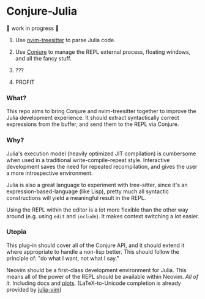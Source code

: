 # Conjure-Julia

🚧 work in progress 🚧

1. Use [nvim-treesitter](https://github.com/nvim-treesitter/nvim-treesitter) to parse Julia code.

2. Use [Conjure](https://github.com/Olical/conjure) to manage the REPL external process,
   floating windows, and all the fancy stuff.

3. ???

4. PROFIT


### What?

This repo aims to bring Conjure and nvim-treesitter together
to improve the Julia development experience.
It should extract syntactically correct expressions from the buffer,
and send them to the REPL via Conjure.


### Why?

Julia's execution model (heavily optimized JIT compilation)
is cumbersome when used in a traditional write-compile-repeat style.
Interactive development saves the need for repeated recompilation,
and gives the user a more introspective environment.

Julia is also a great language to experiment with tree-sitter, since it's an
expression-based-language (like Lisp), pretty much all syntactic constructions
will yield a meaningful result in the REPL.

Using the REPL within the editor is a lot more flexible than the other way around
(e.g. using `edit` and `include`). It makes context switching a lot easier.


### Utopia

This plug-in should cover all of the Conjure API, and it should extend it
where appropriate to handle a non-lisp better.
This should follow the principle of: "do what I want, not what I say."

Neovim should be a first-class development environment for Julia.
This means all of the power of the REPL should be available within Neovim.
_All of it._ Including docs and [plots](https://github.com/Evizero/UnicodePlots.jl).
(LaTeX-to-Unicode completion is already provided by [julia-vim](https://github.com/JuliaEditorSupport/julia-vim))

